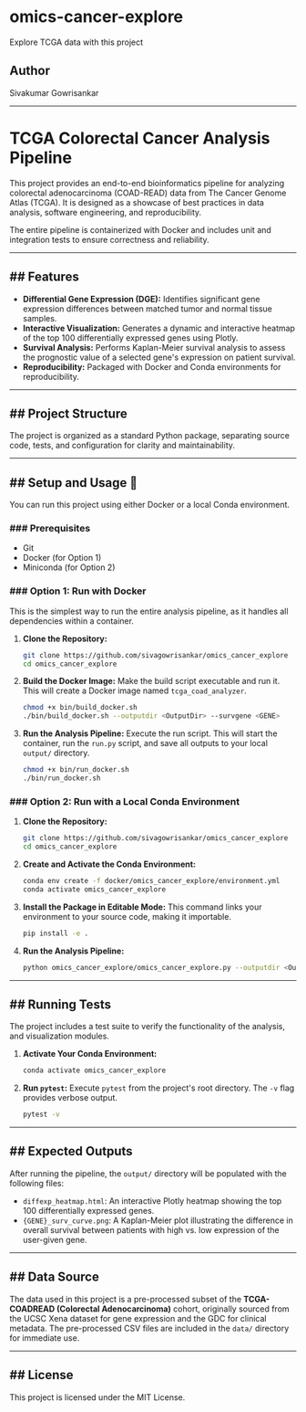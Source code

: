 # omics-cancer-explore

Explore TCGA data with this project

## Author
Sivakumar Gowrisankar

---
# TCGA Colorectal Cancer Analysis Pipeline

This project provides an end-to-end bioinformatics pipeline for analyzing colorectal adenocarcinoma (COAD-READ) data from The Cancer Genome Atlas (TCGA). It is designed as a showcase of best practices in data analysis, software engineering, and reproducibility.

The entire pipeline is containerized with Docker and includes unit and integration tests to ensure correctness and reliability.

***

## ## Features

* **Differential Gene Expression (DGE):** Identifies significant gene expression differences between matched tumor and normal tissue samples.
* **Interactive Visualization:** Generates a dynamic and interactive heatmap of the top 100 differentially expressed genes using Plotly.
* **Survival Analysis:** Performs Kaplan-Meier survival analysis to assess the prognostic value of a selected gene's expression on patient survival.
* **Reproducibility:** Packaged with Docker and Conda environments for reproducibility.

***

## ## Project Structure

The project is organized as a standard Python package, separating source code, tests, and configuration for clarity and maintainability.

***

## ## Setup and Usage 🚀

You can run this project using either Docker or a local Conda environment.

### ### Prerequisites

* Git
* Docker (for Option 1)
* Miniconda (for Option 2)

### ### Option 1: Run with Docker

This is the simplest way to run the entire analysis pipeline, as it handles all dependencies within a container.

1.  **Clone the Repository:**
    ```bash
    git clone https://github.com/sivagowrisankar/omics_cancer_explore
    cd omics_cancer_explore
    ```

2.  **Build the Docker Image:**
    Make the build script executable and run it. This will create a Docker image named `tcga_coad_analyzer`.
    ```bash
    chmod +x bin/build_docker.sh
    ./bin/build_docker.sh --outputdir <OutputDir> --survgene <GENE>
    ```

3.  **Run the Analysis Pipeline:**
    Execute the run script. This will start the container, run the `run.py` script, and save all outputs to your local `output/` directory.
    ```bash
    chmod +x bin/run_docker.sh
    ./bin/run_docker.sh
    ```

### ### Option 2: Run with a Local Conda Environment

1.  **Clone the Repository:**
    ```bash
    git clone https://github.com/sivagowrisankar/omics_cancer_explore
    cd omics_cancer_explore
    ```

2.  **Create and Activate the Conda Environment:**
    ```bash
    conda env create -f docker/omics_cancer_explore/environment.yml
    conda activate omics_cancer_explore
    ```

3.  **Install the Package in Editable Mode:**
    This command links your environment to your source code, making it importable.
    ```bash
    pip install -e .
    ```

4.  **Run the Analysis Pipeline:**
    ```bash
    python omics_cancer_explore/omics_cancer_explore.py --outputdir <Output Directory> --survgene <GENE>
    ```

***

## ## Running Tests

The project includes a test suite to verify the functionality of the analysis, and visualization modules.

1.  **Activate Your Conda Environment:**
    ```bash
    conda activate omics_cancer_explore
    ```

2.  **Run `pytest`:**
    Execute `pytest` from the project's root directory. The `-v` flag provides verbose output.
    ```bash
    pytest -v
    ```

***

## ## Expected Outputs

After running the pipeline, the `output/` directory will be populated with the following files:

* `diffexp_heatmap.html`: An interactive Plotly heatmap showing the top 100 differentially expressed genes.
* `{GENE}_surv_curve.png`: A Kaplan-Meier plot illustrating the difference in overall survival between patients with high vs. low expression of the user-given gene.

***

## ## Data Source

The data used in this project is a pre-processed subset of the **TCGA-COADREAD (Colorectal Adenocarcinoma)** cohort, originally sourced from the UCSC Xena dataset for gene expression and the GDC for clinical metadata. The pre-processed CSV files are included in the `data/` directory for immediate use.

***

## ## License

This project is licensed under the MIT License.
